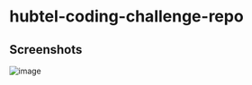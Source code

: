 # hubtel-coding-challenge-repo

## Screenshots
  ![image](https://github.com/Michael-Mensah-xii/hubtel-coding-challenge-repo/assets/95852329/17149452-d8ee-4eaa-bf61-6d2b24833f42)

 
